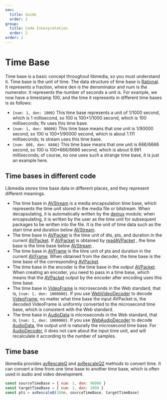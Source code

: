 ```yaml
---
nav:
  title: Guide
  order: 2
group:
  title: Code Interpretation
  order: 2
order: 2
---
```

# Time Base

Time base is a basic concept throughout libmedia, so you must understand it. Time base is the unit of time. The data structure of time base is [Rational](https://zhaohappy.github.io/libmedia/docs/libmedia_api/classes/avutil_struct_rational.Rational.html). It represents a fraction, where den is the denominator and num is the numerator. It represents the number of seconds a unit is. For example, we now have a timestamp 100, and the time it represents in different time bases is as follows:

- ```{num: 1, den: 1000}``` This time base represents a unit of 1/1000 second, which is 1 millisecond, so 100 is 100*1/1000 second, which is 100 milliseconds; flv uses this time base.
- ```{num: 1, den: 90000}``` This time base means that one unit is 1/90000 second, so 100 is 100*1/90000 second, which is about 1.111 milliseconds; ts stream uses this time base.
- ```{num: 666, den: 6666}``` This time base means that one unit is 666/6666 second, so 100 is 100*666/6666 second, which is about 9.991 milliseconds; of course, no one uses such a strange time base, it is just an example here.

## Time bases in different code

Libmedia stores time base data in different places, and they represent different meanings.

- The time base in [AVStream](https://zhaohappy.github.io/libmedia/docs/libmedia_api/classes/avutil_AVStream.AVStream.html) is a media encapsulation time base, which represents the time unit stored in the media file or bitstream. When decapsulating, it is automatically written by the [demux](https://zhaohappy.github.io/libmedia/docs/libmedia_api/modules/avformat_demux.html) module; when encapsulating, it is written by the user as the time unit for subsequent packages to be written into the file. It is the unit of time data such as the start time and duration below [AVStream](https://zhaohappy.github.io/libmedia/docs/libmedia_api/classes/avutil_AVStream.AVStream.html).
- The time base in [AVPacket](https://zhaohappy.github.io/libmedia/docs/libmedia_api/classes/avutil_struct_avpacket.AVPacket.html) is the time unit of dts, pts, and duration in the current [AVPacket](https://zhaohappy.github.io/libmedia/docs/libmedia_api/classes/avutil_struct_avpacket.AVPacket.html). If [AVPacket](https://zhaohappy.github.io/libmedia/docs/libmedia_api/classes/avutil_struct_avpacket.AVPacket.html) is obtained by [readAVPacket](https://zhaohappy.github.io/libmedia/docs/libmedia_api/functions/avformat_demux.readAVPacket.html) , the time base is the time base below [AVStream](https://zhaohappy.github.io/libmedia/docs/libmedia_api/classes/avutil_AVStream.AVStream.html) .
- The time base in [AVFrame](https://zhaohappy.github.io/libmedia/docs/libmedia_api/classes/avutil_struct_avframe.AVFrame.html) is the time unit of pts and duration in the current [AVFrame](https://zhaohappy.github.io/libmedia/docs/libmedia_api/classes/avutil_struct_avframe.AVFrame.html). When obtained from the decoder, the time base is the time base of the corresponding [AVPacket](https://zhaohappy.github.io/libmedia/docs/libmedia_api/classes/avutil_struct_avpacket.AVPacket.html).
- The time base in the encoder is the time base in the output [AVPacket](https://zhaohappy.github.io/libmedia/docs/libmedia_api/classes/avutil_struct_avpacket.AVPacket.html). When creating an encoder, you need to pass in a time base, which means that the [AVPacket](https://zhaohappy.github.io/libmedia/docs/libmedia_api/classes/avutil_struct_avpacket.AVPacket.html) output by the encoder after encoding uses this time base.
- The time base in [VideoFrame](https://developer.mozilla.org/en-US/docs/Web/API/VideoFrame) is microseconds in the Web standard, that is, ```{num: 1, den: 1000000}```. If you use [WebVideoDecoder](https://zhaohappy.github.io/libmedia/docs/libmedia_api/classes/avcodec_webcodec_VideoDecoder.WebVideoDecoder.html) to decode [VideoFrame](https://developer.mozilla.org/en-US/docs/Web/API/VideoFrame), no matter what time base the input AVPacket is, the decoded VideoFrame is uniformly converted to the microsecond time base, which is consistent with the Web standard.
- The time base in [AudioData](https://developer.mozilla.org/en-US/docs/Web/API/AudioData) is microseconds in the Web standard, that is, ```{num: 1, den: 1000000}```. If you use [WebAudioDecoder](https://zhaohappy.github.io/libmedia/docs/libmedia_api/classes/avcodec_webcodec_AudioDecoder.WebAudioDecoder.html) to decode [AudioData](https://developer.mozilla.org/en-US/docs/Web/API/AudioData), the output unit is naturally the microsecond time base. For [AudioDecoder](https://developer.mozilla.org/en-US/docs/Web/API/AudioDecoder), it does not care about the input time unit, and will recalculate it according to the number of samples.

## Time base 

libmedia provides [avRescaleQ](https://zhaohappy.github.io/libmedia/docs/libmedia_api/functions/avutil_util_rational.avRescaleQ.html) and [avRescaleQ2](https://zhaohappy.github.io/libmedia/docs/libmedia_api/functions/avutil_util_rational.avRescaleQ2.html) methods to convert time. It can convert a time from one time base to another time base, which is often used in audio and video development.

```javascript
const sourceTimeBase = { num: 1, den: 90000 }
const targetTimeBase = { num: 1, den: 1000 }
const pts = avRescaleQ(100n, sourceTimeBase, targetTimeBase)
```

